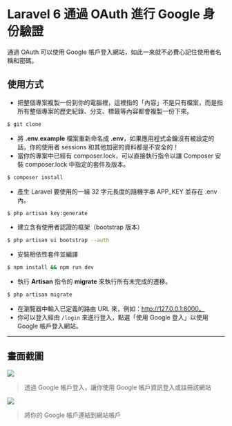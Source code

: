 # Laravel 6 通過 OAuth 進行 Google 身份驗證

通過 OAuth 可以使用 Google 帳戶登入網站，如此一來就不必費心記住使用者名稱和密碼。

## 使用方式
- 把整個專案複製一份到你的電腦裡，這裡指的「內容」不是只有檔案，而是指所有整個專案的歷史紀錄、分支、標籤等內容都會複製一份下來。
```sh
$ git clone
```
- 將 __.env.example__ 檔案重新命名成 __.env__，如果應用程式金鑰沒有被設定的話，你的使用者 sessions 和其他加密的資料都是不安全的！
- 當你的專案中已經有 composer.lock，可以直接執行指令以讓 Composer 安裝 composer.lock 中指定的套件及版本。
```sh
$ composer install
```
- 產⽣ Laravel 要使用的一組 32 字元長度的隨機字串 APP_KEY 並存在 .env 內。
```sh
$ php artisan key:generate
```
- 建立含有使用者認證的框架（bootstrap 版本）
```sh
$ php artisan ui bootstrap --auth
```
- 安裝相依性套件並編譯
```sh
$ npm install && npm run dev
```
- 執行 __Artisan__ 指令的 __migrate__ 來執行所有未完成的遷移。
```sh
$ php artisan migrate
```
- 在瀏覽器中輸入已定義的路由 URL 來，例如：http://127.0.0.1:8000。
- 你可以登入經由 `/login` 來進行登入，點選「使用 Google 登入」以使用 Google 帳戶登入網站。

----

## 畫面截圖
![](https://i.imgur.com/z5OyJ07.png)
> 透過 Google 帳戶登入，讓你使用 Google 帳戶資訊登入或註冊該網站

![](https://i.imgur.com/EpjnoFQ.png)
> 將你的 Google 帳戶連結到網站帳戶